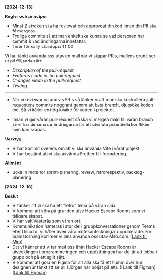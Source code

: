 **[2024-12-13]**

**Regler och principer**

* Minst 2 stycken ska ha reviewat och approveat din kod innan din PR ska få mergeas.
* Tydliga commits så att man enkelt ska kunna se vad personen har commit & vad ändringarna innefattar. 
* Tider för daily standups: 14:00

Vi har tänkt använda oss utav en mall när vi skapar PR's, mallens grund ser ut på följande sätt:

* *Description of the pull-request*
* *Features made in the pull-request*
* *Changes made in the pull-request*
* *Testing*

-----

* När vi reviewar varandras PR's så tänker vi att man ska kontrollera pull-requestens commits noggrant genom att byta branch, djupsöka koden etc. Så vi håller en hög kvalité för koden i projektet.

* Innan vi gör våran pull-request så ska vi mergea main till våran branch så vi har de senaste ändringarna för att utesluta potentiella konflikter som kan skapas.

**Verktyg**

* Vi har kommit överens om att vi ska använda Vite i vårat projekt.
* Vi har bestämt att vi ska använda Prettier för formatering.

**Allmänt**

* Boka in möte för sprint-planering, review, retrorespektiv, backlog-planering.

**[2024-12-16]**

**Beslut** 

* Vi tänker att vi ska ha ett "retro" tema på våran sida. 
* Vi kommer att köra på grunden utav Hacker Escape Rooms som vi tidigare skapat.
* Vi har valt Västerås som våran ort.
* Kommunikation hanteras i stor del i gruppkonversationer genom Teams eller Discord, vi håller även våra mötesanteckningar uppdaterade. För brainstorming kommer vi dels använda oss utav Miro.com. ([Länk till Miro](https://miro.com/welcomeonboard/REFpaHZjTzNPd3RLeHlObi9rak9GVWl2aG1ZOEUrc2ZRVFlVdnQzZnpnYzMvOTJQQmc0Z2kxeW01YmQzL3d6RDBCOFppZzhiL2VNUHZoQ3ZhdnQwT0tMRlBzN3lNT0dQMVM1d1NSVWdaNDc2OGRMTk1hL1BBOVZyVkIyM016LzEhZQ==?share_link_id=248403105488))
* Det vi känner att vi tar med oss ifrån Hacker Escape Rooms är utvecklingen i programmeringen och uppfattningen hur det är att jobba i grupp och på ett agilt sätt. 
* Vi kommer att göra en Figma för att alla ska få ett humm över hur designen är tänkt att se ut, (Jörgen har börjat på ett). ([Länk till Figman] ([Länk till Figman](https://www.figma.com/design/nCpYeIBpP1drNOLVK7NE0u/Untitled?node-id=0-1&m=dev&t=XK83SFFemZeXMZ0k-1))